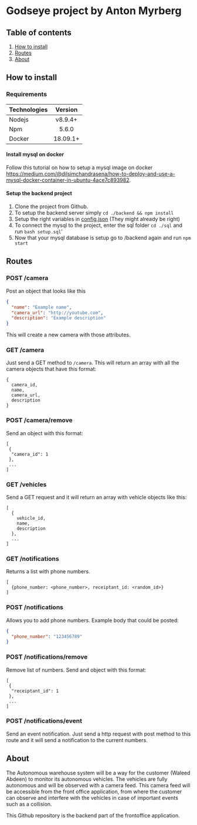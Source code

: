# Godseye project by Anton Myrberg

## Table of contents
1. [How to install](#install)
2. [Routes](#routes)
3. [About](#about)

<a name="install"/>

## How to install
### Requirements
| Technologies  | Version       
| ------------- |:-------------:|
| Nodejs        | v8.9.4+       |
| Npm           | 5.6.0         |
| Docker        | 18.09.1+      |

#### Install mysql on docker
Follow this tutorial on how to setup a mysql image on docker https://medium.com/@dilsimchandrasena/how-to-deploy-and-use-a-mysql-docker-container-in-ubuntu-4ace7c893982.

#### Setup the backend project
1. Clone the project from Github.
2. To setup the backend server simply `cd ./backend && npm install`
3. Setup the right variables in [config.json](./config/warehouse_db.json) (They might already be right)
4. To connect the mysql to the project, enter the sql folder `cd ./sql` and run `bash setup.sql`'
5. Now that your mysql database is setup go to /backend again and run `npm start`


<a name="routes"/>

## Routes
### POST /camera
Post an object that looks like this
```json
{
  "name": "Example name",
  "camera_url": "http://youtube.com",
  "description": "Example description"
}
```
This will create a new camera with those attributes.

### GET /camera
Just send a GET method to `/camera`. This will return an array with all the camera objects that have this format:
```
{
  camera_id,
  name,
  camera_url,
  description
}
```

### POST /camera/remove
Send an object with this format:
```
[
 {
  "camera_id": 1
 },
 ...
]
```

### GET /vehicles
Send a GET request and it will return an array with vehicle objects like this:
```
[
  {
    vehicle_id,
    name,
    description
  },
  ...
]
```

### GET /notifications
Returns a list with phone numbers.

```
[
  {phone_number: <phone_number>, receiptant_id: <random_id>}
]
```

### POST /notifications
Allows you to add phone numbers. Example body that could be posted:
```json
{
  "phone_number": "123456789"
}
```

### POST /notifications/remove
Remove list of numbers. Send and object with this format:
```
[
 {
  "receiptant_id": 1
 },
 ...
]
```

### POST /notifications/event
Send an event notification.
Just send a http request with post method to this route and it will send a notification to the current numbers.

<a name="about"/>

## About

The Autonomous warehouse system will be a way for the customer (Waleed Abdeen) to monitor its autonomous vehicles. The vehicles are fully autonomous and will be observed with a camera feed. This camera feed will be accessible from the front office application, from where the customer can observe and interfere with the vehicles in case of important events such as a collision.

This Github repository is the backend part of the frontoffice application.
